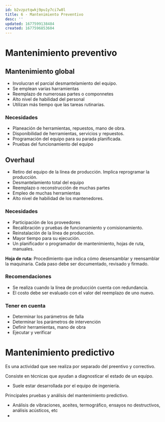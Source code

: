 ```yaml
---
id: b2vzpztqwkj9pu1y7ci7w8l
title: 6 - Mantenimiento Preventivo
desc: ''
updated: 1677599138484
created: 1677596853604
---
```


# Mantenimiento preventivo

## Mantenimiento global

- Involucran el parcial desmantelamiento del equipo.
- Se emplean varias harramientas
- Reemplazo de numerosas partes o componnetes
- Alto nivel de habilidad del personal
- Utilizan más tiempo que las tareas rutinarias.

### Necesidades

- Planeación de herramientas, repuestos, mano de obra.
- Disponibilidad de herramientas, servicios y repuestos.
- Programación del equipo para su parada planificada.
- Pruebas del funcionamiento del equipo

## Overhaul

- Retiro del equipo de la línea de producción. Implica reprogramar la producción.
- Desmantelamiento total del equipo
- Reemplazo o reconstrucción de muchas partes
- Empleo de muchas herramientas
- Alto nivel de habilidad de los mantenedores.

### Necesidades
- Participación de los proveedores
- Recalibración y pruebas de funcionamiento y comisionamiento.
- Reinstalación de la línea de producción.
- Mayor tiempo para su ejecución.
- Un planificador o programador de mantenimiento, hojas de ruta, manuales.

**Hoja de ruta:** Procedimiento que indica cómo desensamblar y reensamblar la maquinaria. Cada paso debe ser documentado, revisado y firmado.

### Recomendaciones
- Se realiza cuando la línea de producción cuenta con redundancia.
- El costo debe ser evaluado con el valor del reemplazo de uno nuevo.

### Tener en cuenta

- Determinar los parámetros de falla
- Determinar los parámetros de intervención
- Definir herramientas, mano de obra
- Ejecutar y verificar

# Mantenimiento predictivo

Es una actividad que see realiza por separado del preentivo y correctivo.

Consiste en técnicas que ayudan a diagnosticar el estado de un equipo.

- Suele estar desarrollada por el equipo de ingeniería.

Principales pruebas y análisis del mantenimiento predictivo.
- Análisis de vibraciones, aceites, termográfico, ensayos no destructivos, análisis acústicos, etc
- 